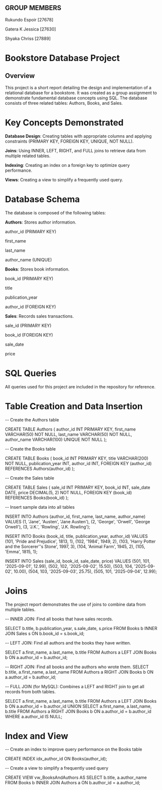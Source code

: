 ## GROUP MEMBERS
Rukundo Espoir [27678]

Gatera K Jessica [27630]

Shyaka Chriss [27889]


# Bookstore Database Project
## Overview
This project is a short report detailing the design and implementation of a relational database for a bookstore. It was created as a group assignment to demonstrate fundamental database concepts using SQL. The database consists of three related tables: Authors, Books, and Sales.

# Key Concepts Demonstrated
**Database Design**: Creating tables with appropriate columns and applying constraints (PRIMARY KEY, FOREIGN KEY, UNIQUE, NOT NULL).

**Joins**: Using INNER, LEFT, RIGHT, and FULL joins to retrieve data from multiple related tables.

**Indexing**: Creating an index on a foreign key to optimize query performance.

**Views**: Creating a view to simplify a frequently used query.

# Database Schema
The database is composed of the following tables:

**Authors**: Stores author information.

author_id (PRIMARY KEY)

first_name

last_name

author_name (UNIQUE)

**Books**: Stores book information.

book_id (PRIMARY KEY)

title

publication_year

author_id (FOREIGN KEY)

**Sales**: Records sales transactions.

sale_id (PRIMARY KEY)

book_id (FOREIGN KEY)

sale_date

price

# SQL Queries
All queries used for this project are included in the repository for reference.

# Table Creation and Data Insertion

-- Create the Authors table

CREATE TABLE Authors (
    author_id INT PRIMARY KEY,
    first_name VARCHAR(50) NOT NULL,
    last_name VARCHAR(50) NOT NULL,
    author_name VARCHAR(100) UNIQUE NOT NULL
);

-- Create the Books table

CREATE TABLE Books (
    book_id INT PRIMARY KEY,
    title VARCHAR(200) NOT NULL,
    publication_year INT,
    author_id INT,
    FOREIGN KEY (author_id) REFERENCES Authors(author_id)
);

-- Create the Sales table

CREATE TABLE Sales (
    sale_id INT PRIMARY KEY,
    book_id INT,
    sale_date DATE,
    price DECIMAL(5, 2) NOT NULL,
    FOREIGN KEY (book_id) REFERENCES Books(book_id)
);

-- Insert sample data into all tables

INSERT INTO Authors (author_id, first_name, last_name, author_name) 
VALUES
(1, 'Jane', 'Austen', 'Jane Austen'),
(2, 'George', 'Orwell', 'George Orwell'),
(3, 'J.K.', 'Rowling', 'J.K. Rowling');

INSERT INTO Books (book_id, title, publication_year, author_id) 
VALUES
(101, 'Pride and Prejudice', 1813, 1),
(102, '1984', 1949, 2),
(103, 'Harry Potter and the Sorcerer''s Stone', 1997, 3),
(104, 'Animal Farm', 1945, 2),
(105, 'Emma', 1815, 1);

INSERT INTO Sales (sale_id, book_id, sale_date, price) 
VALUES
(501, 101, '2025-09-01', 12.99),
(502, 102, '2025-09-02', 15.50),
(503, 104, '2025-09-02', 10.00),
(504, 103, '2025-09-03', 25.75),
(505, 101, '2025-09-04', 12.99);

# Joins
The project report demonstrates the use of joins to combine data from multiple tables.

-- INNER JOIN: Find all books that have sales records.

SELECT
    b.title,
    b.publication_year,
    s.sale_date,
    s.price
FROM
    Books b
INNER JOIN
    Sales s ON b.book_id = s.book_id;

-- LEFT JOIN: Find all authors and the books they have written.

SELECT
    a.first_name,
    a.last_name,
    b.title
FROM
    Authors a
LEFT JOIN
    Books b ON a.author_id = b.author_id;

-- RIGHT JOIN: Find all books and the authors who wrote them.
SELECT
    b.title,
    a.first_name,
    a.last_name
FROM
    Authors a
RIGHT JOIN
    Books b ON a.author_id = b.author_id;

-- FULL JOIN (for MySQL): Combines a LEFT and RIGHT join to get all records from both tables.

SELECT
    a.first_name,
    a.last_name,
    b.title
FROM
    Authors a
LEFT JOIN
    Books b ON a.author_id = b.author_id
UNION
SELECT
    a.first_name,
    a.last_name,
    b.title
FROM
    Authors a
RIGHT JOIN
    Books b ON a.author_id = b.author_id
WHERE a.author_id IS NULL;

# Index and View

-- Create an index to improve query performance on the Books table

CREATE INDEX idx_author_id ON Books(author_id);

-- Create a view to simplify a frequently used query

CREATE VIEW vw_BooksAndAuthors AS
SELECT
    b.title,
    a.author_name
FROM
    Books b
INNER JOIN
    Authors a ON b.author_id = a.author_id;
